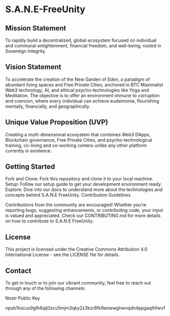# S.A.N.E-FreeUnity

## Mission Statement

To rapidly build a decentralized, global ecosystem focused on individual and communal enlightenment, financial freedom, and well-being, rooted in Sovereign Integrity.

## Vision Statement

To accelerate the creation of the New Garden of Eden, a paradigm of abundant living spaces and Free Private Cities, anchored in BTC Maximalist Web3 technology, AI, and ethical psycho-technologies like Yoga and Meditation. The objective is to offer an environment immune to corruption and coercion, where every individual can achieve eudaimonia, flourishing mentally, financially, and geographically.

## Unique Value Proposition (UVP)

Creating a multi-dimensional ecosystem that combines Web3 DApps, Blockchain governance, Free Private Cities, and psycho-technological training, co-living and co-working centers unlike any other platform currently in existence.

## Getting Started

Fork and Clone: Fork this repository and clone it to your local machine.
Setup: Follow our setup guide to get your development environment ready.
Explore: Dive into our docs to understand more about the technologies and concepts behind S.A.N.E FreeUnity.
Contribution Guidelines

Contributions from the community are encouraged! Whether you’re reporting bugs, suggesting enhancements, or contributing code, your input is valued and appreciated. Check our CONTRIBUTING.md for more details on how to contribute to S.A.N.E FreeUnity.

## License

This project is licensed under the Creative Commons Attribution 4.0 International License - see the LICENSE file for details.

## Contact

To get in touch or to join our vibrant community, feel free to reach out through any of the following channels:

Nostr Public Key

npub1hscux9gfk6qlj0zcu5mjm3qky2z3kzr8fk9amewghwvqdn4ppgaqlhfwvf

